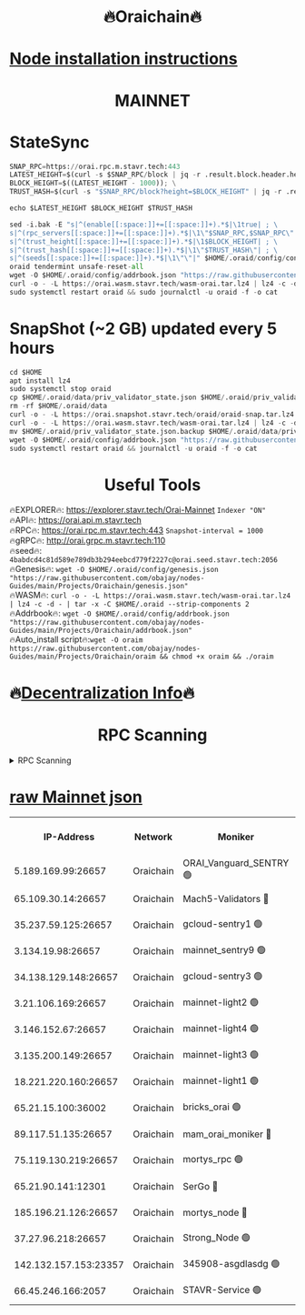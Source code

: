 <h1 align="center"> 🔥Oraichain🔥</h1>

[Node installation instructions](https://github.com/obajay/nodes-Guides/tree/main/Projects/Oraichain)
=
<h1 align="center"> MAINNET</h1>

# StateSync
```python
SNAP_RPC=https://orai.rpc.m.stavr.tech:443
LATEST_HEIGHT=$(curl -s $SNAP_RPC/block | jq -r .result.block.header.height); \
BLOCK_HEIGHT=$((LATEST_HEIGHT - 1000)); \
TRUST_HASH=$(curl -s "$SNAP_RPC/block?height=$BLOCK_HEIGHT" | jq -r .result.block_id.hash)

echo $LATEST_HEIGHT $BLOCK_HEIGHT $TRUST_HASH

sed -i.bak -E "s|^(enable[[:space:]]+=[[:space:]]+).*$|\1true| ; \
s|^(rpc_servers[[:space:]]+=[[:space:]]+).*$|\1\"$SNAP_RPC,$SNAP_RPC\"| ; \
s|^(trust_height[[:space:]]+=[[:space:]]+).*$|\1$BLOCK_HEIGHT| ; \
s|^(trust_hash[[:space:]]+=[[:space:]]+).*$|\1\"$TRUST_HASH\"| ; \
s|^(seeds[[:space:]]+=[[:space:]]+).*$|\1\"\"|" $HOME/.oraid/config/config.toml
oraid tendermint unsafe-reset-all
wget -O $HOME/.oraid/config/addrbook.json "https://raw.githubusercontent.com/obajay/nodes-Guides/main/Projects/Oraichain/addrbook.json"
curl -o - -L https://orai.wasm.stavr.tech/wasm-orai.tar.lz4 | lz4 -c -d - | tar -x -C $HOME/.oraid --strip-components 2
sudo systemctl restart oraid && sudo journalctl -u oraid -f -o cat
```
# SnapShot (~2 GB) updated every 5 hours
```python
cd $HOME
apt install lz4
sudo systemctl stop oraid
cp $HOME/.oraid/data/priv_validator_state.json $HOME/.oraid/priv_validator_state.json.backup
rm -rf $HOME/.oraid/data
curl -o - -L https://orai.snapshot.stavr.tech/oraid/oraid-snap.tar.lz4 | lz4 -c -d - | tar -x -C $HOME/.oraid --strip-components 2
curl -o - -L https://orai.wasm.stavr.tech/wasm-orai.tar.lz4 | lz4 -c -d - | tar -x -C $HOME/.oraid --strip-components 2
mv $HOME/.oraid/priv_validator_state.json.backup $HOME/.oraid/data/priv_validator_state.json
wget -O $HOME/.oraid/config/addrbook.json "https://raw.githubusercontent.com/obajay/nodes-Guides/main/Projects/Oraichain/addrbook.json"
sudo systemctl restart oraid && journalctl -u oraid -f -o cat
```

 <h1 align="center"> Useful Tools</h1>

🔥EXPLORER🔥:     https://explorer.stavr.tech/Orai-Mainnet        `Indexer "ON"` \
🔥API🔥:          https://orai.api.m.stavr.tech \
🔥RPC🔥:          https://orai.rpc.m.stavr.tech:443              `Snapshot-interval = 1000` \
🔥gRPC🔥:         http://orai.grpc.m.stavr.tech:110 \
🔥seed🔥:      `4babdcd4c81d589e789db3b294eebcd779f2227c@orai.seed.stavr.tech:2056` \
🔥Genesis🔥:   `wget -O $HOME/.oraid/config/genesis.json "https://raw.githubusercontent.com/obajay/nodes-Guides/main/Projects/Oraichain/genesis.json"` \
🔥WASM🔥:      `curl -o - -L https://orai.wasm.stavr.tech/wasm-orai.tar.lz4 | lz4 -c -d - | tar -x -C $HOME/.oraid --strip-components 2` \
🔥Addrbook🔥:  `wget -O $HOME/.oraid/config/addrbook.json "https://raw.githubusercontent.com/obajay/nodes-Guides/main/Projects/Oraichain/addrbook.json"` \
🔥Auto_install script🔥:`wget -O oraim https://raw.githubusercontent.com/obajay/nodes-Guides/main/Projects/Oraichain/oraim && chmod +x oraim && ./oraim`

🔥[Decentralization Info](https://github.com/obajay/StateSync-snapshots/tree/main/Projects/Oraichain/Decentralization)🔥
=
<h1 align="center"> RPC Scanning</h1>

<details>
<summary>RPC Scanning</summary>

<h2 align="center"> We scan nodes in real time every 4 hours. And we provide the final result of RPC endpoints.
We cannot influence the operation of these nodes in any way. </h2>


```python
If Voting Power is higher than 0 --> then the Node is a validator of the network and may be subject to attack and be a potential threat to the chain.
```
```python
We marked such validators with a red symbol
```

</details>

[raw Mainnet json](https://rpc-check.oraim.stavr.tech/oraim/rpc-oraim-result.json)
=


<table><tr><th>IP-Address</th><th>Network</th><th>Moniker</th><th>Latest Block Height</th><th>Earliest Block Height</th><th>Catching Up</th><th>Tx Index</th><th>Voting Power</th><th>Scan Time</th></tr><tr><td>5.189.169.99:26657</td><td>Oraichain</td><td>ORAI_Vanguard_SENTRY 🟢</td><td>16117177</td><td>0</td><td>False</td><td>on</td><td>0</td><td>2024-03-08T16:28:35.565749164UTC</td></tr><tr><td>65.109.30.14:26657</td><td>Oraichain</td><td>Mach5-Validators 🔴</td><td>16117187</td><td>0</td><td>False</td><td>off</td><td>644</td><td>2024-03-08T16:29:36.989361088UTC</td></tr><tr><td>35.237.59.125:26657</td><td>Oraichain</td><td>gcloud-sentry1 🟢</td><td>16117176</td><td>1</td><td>False</td><td>on</td><td>0</td><td>2024-03-08T16:28:32.629033688UTC</td></tr><tr><td>3.134.19.98:26657</td><td>Oraichain</td><td>mainnet_sentry9 🟢</td><td>16117182</td><td>1</td><td>False</td><td>on</td><td>0</td><td>2024-03-08T16:29:10.196638756UTC</td></tr><tr><td>34.138.129.148:26657</td><td>Oraichain</td><td>gcloud-sentry3 🟢</td><td>16117185</td><td>1</td><td>False</td><td>on</td><td>0</td><td>2024-03-08T16:29:24.997588722UTC</td></tr><tr><td>3.21.106.169:26657</td><td>Oraichain</td><td>mainnet-light2 🟢</td><td>16117181</td><td>15275144</td><td>False</td><td>on</td><td>0</td><td>2024-03-08T16:29:01.078585542UTC</td></tr><tr><td>3.146.152.67:26657</td><td>Oraichain</td><td>mainnet-light4 🟢</td><td>16117183</td><td>15275144</td><td>False</td><td>on</td><td>0</td><td>2024-03-08T16:29:12.876776262UTC</td></tr><tr><td>3.135.200.149:26657</td><td>Oraichain</td><td>mainnet-light3 🟢</td><td>16117184</td><td>15275144</td><td>False</td><td>on</td><td>0</td><td>2024-03-08T16:29:17.578726135UTC</td></tr><tr><td>18.221.220.160:26657</td><td>Oraichain</td><td>mainnet-light1 🟢</td><td>16117185</td><td>15643601</td><td>False</td><td>on</td><td>0</td><td>2024-03-08T16:29:22.288674049UTC</td></tr><tr><td>65.21.15.100:36002</td><td>Oraichain</td><td>bricks_orai 🟢</td><td>16117188</td><td>15848470</td><td>False</td><td>on</td><td>0</td><td>2024-03-08T16:29:41.583637570UTC</td></tr><tr><td>89.117.51.135:26657</td><td>Oraichain</td><td>mam_orai_moniker 🔴</td><td>16117176</td><td>15951001</td><td>False</td><td>on</td><td>5</td><td>2024-03-08T16:28:33.019265337UTC</td></tr><tr><td>75.119.130.219:26657</td><td>Oraichain</td><td>mortys_rpc 🟢</td><td>16117187</td><td>15960001</td><td>False</td><td>on</td><td>0</td><td>2024-03-08T16:29:32.367481986UTC</td></tr><tr><td>65.21.90.141:12301</td><td>Oraichain</td><td>SerGo 🔴</td><td>16117186</td><td>16017186</td><td>False</td><td>off</td><td>1</td><td>2024-03-08T16:29:29.445187174UTC</td></tr><tr><td>185.196.21.126:26657</td><td>Oraichain</td><td>mortys_node 🔴</td><td>16117177</td><td>16058801</td><td>False</td><td>on</td><td>168414</td><td>2024-03-08T16:28:35.959543463UTC</td></tr><tr><td>37.27.96.218:26657</td><td>Oraichain</td><td>Strong_Node 🟢</td><td>16117189</td><td>16086201</td><td>False</td><td>on</td><td>0</td><td>2024-03-08T16:29:43.989113063UTC</td></tr><tr><td>142.132.157.153:23357</td><td>Oraichain</td><td>345908-asgdlasdg 🟢</td><td>16117183</td><td>16103383</td><td>False</td><td>on</td><td>0</td><td>2024-03-08T16:29:09.519260746UTC</td></tr><tr><td>66.45.246.166:2057</td><td>Oraichain</td><td>STAVR-Service 🟢</td><td>16117183</td><td>16116001</td><td>False</td><td>on</td><td>0</td><td>2024-03-08T16:29:32.099603940UTC</td></tr></table>
